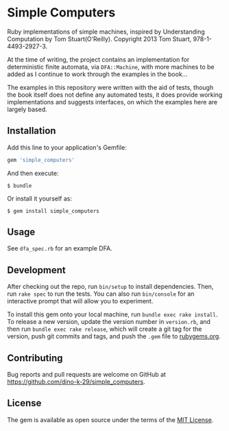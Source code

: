 # Simple Computers

Ruby implementations of simple machines, inspired by Understanding Computation by Tom Stuart(O’Reilly). Copyright 2013 Tom Stuart, 978-1-4493-2927-3.

At the time of writing, the project contains an implementation for deterministic finite automata, via `DFA::Machine`, with more machines to be added as I continue to work through the examples in the book...

The examples in this repository were written with the aid of tests, though the book itself does not define any automated tests, it does provide working implementations and suggests interfaces, on which the examples here are largely based.

## Installation

Add this line to your application's Gemfile:

```ruby
gem 'simple_computers'
```

And then execute:

    $ bundle

Or install it yourself as:

    $ gem install simple_computers

## Usage

See `dfa_spec.rb` for an example DFA.

## Development

After checking out the repo, run `bin/setup` to install dependencies. Then, run `rake spec` to run the tests. You can also run `bin/console` for an interactive prompt that will allow you to experiment.

To install this gem onto your local machine, run `bundle exec rake install`. To release a new version, update the version number in `version.rb`, and then run `bundle exec rake release`, which will create a git tag for the version, push git commits and tags, and push the `.gem` file to [rubygems.org](https://rubygems.org).

## Contributing

Bug reports and pull requests are welcome on GitHub at https://github.com/dino-k-29/simple_computers.

## License

The gem is available as open source under the terms of the [MIT License](https://opensource.org/licenses/MIT).
